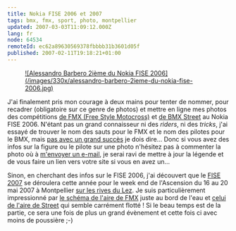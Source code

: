 ```yaml
---
title: Nokia FISE 2006 et 2007
tags: bmx, fmx, sport, photo, montpellier
updated: 2007-03-03T11:09:12.000Z
lang: fr
node: 64534
remoteId: ec62a89630569378fbbbb31b3601d05f
published: 2007-02-11T19:18:21+01:00
---
```

 


<figure class="object-left"><a href="/images/alessandro-barbero-2ieme-du-nokia-fise-2006.jpg">![Alessandro Barbero 2ième du Nokia FISE 2006](/images/330x/alessandro-barbero-2ieme-du-nokia-fise-2006.jpg)
</a></figure>


J'ai finalement pris mon courage à deux mains pour tenter de nommer, pour recadrer (obligatoire sur ce genre de photos) et mettre en ligne mes photos des compétitions [de FMX (Free Style Motocross)](http://photos.pwet.fr/galeries/nokia-fise-2006-fmx/) et [de BMX Street](http://photos.pwet.fr/galeries/nokia-fise-2006-bmx-street/) au Nokia FISE 2006. N'étant pas un grand connaisseur ni des *riders*, ni des *tricks*, j'ai essayé de trouver le nom des sauts pour le FMX et le nom des pilotes pour le BMX, mais [pas avec un grand succès](http://photos.pwet.fr/galeries/nokia-fise-2006-bmx-street//) je dois dire... Donc si vous avez des infos sur la figure ou le pilote sur une photo n'hésitez pas à commenter la photo où à [m'envoyer un e-mail](mailto:dpobel@free.fr), je serai ravi de mettre à jour la légende et de vous faire un lien vers votre site si vous en avez un...

 
Sinon, en cherchant des infos sur le FISE 2006, j'ai découvert que le [FISE 2007](http://www.nokiafise.com/) se déroulera cette année pour le week end de l'Ascension du 16 au 20 mai 2007 à Montpellier [sur les rives du Lez](http://maps.google.fr/?ie=UTF8&amp;z=18&amp;ll=43.606674,3.897877&amp;spn=0.002735,0.005021&amp;t=k&amp;om=1). Je suis particulièrement impressionné par [le schéma de l'aire de FMX](http://www.nokiafise.com/moto.php) juste au bord de l'eau et [celui de l'aire de Street](http://www.nokiafise.com/bmx.php) qui semble carrément flotté ! Si le beau temps est de la partie, ce sera une fois de plus un grand évènement et cette fois ci avec moins de poussière ;-)

